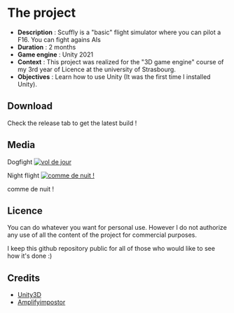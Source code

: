 # The project
- **Description** : Scuffly is a "basic" flight simulator where you can pilot a F16.
 You can fight agains AIs 
- **Duration** : 2 months
- **Game engine** : Unity 2021
- **Context** : This project was realized for the "3D game engine" course of my 3rd year of Licence at the university of Strasbourg.
- **Objectives** : Learn how to use Unity (It was the first time I installed Unity).


## Download

Check the release tab to get the latest build !

## Media


Dogfight
[![vol de jour](https://img.youtube.com/vi/mo5any4fGz0/0.jpg)](https://youtu.be/mo5any4fGz0)

Night flight
[![comme de nuit !](https://img.youtube.com/vi/tEoloqOIR44/0.jpg)](https://youtu.be/tEoloqOIR44)

comme de nuit !

## Licence

You can do whatever you want for personal use.
However I do not authorize any use of all the content of the project for commercial purposes.

I keep this github repository public for all of those who would like to see how it's done :)

## Credits

- [Unity3D](https://unity3d.com/)
- [Amplifyimpostor](http://amplify.pt/unity/amplify-impostors/)
